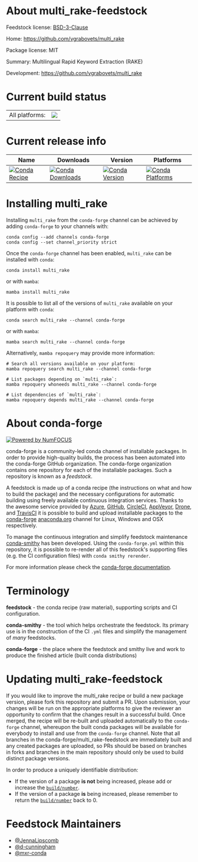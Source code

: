 About multi_rake-feedstock
==========================

Feedstock license: [BSD-3-Clause](https://github.com/conda-forge/multi_rake-feedstock/blob/main/LICENSE.txt)

Home: https://github.com/vgrabovets/multi_rake

Package license: MIT

Summary: Multilingual Rapid Keyword Extraction (RAKE)

Development: https://github.com/vgrabovets/multi_rake

Current build status
====================


<table><tr><td>All platforms:</td>
    <td>
      <a href="https://dev.azure.com/conda-forge/feedstock-builds/_build/latest?definitionId=8992&branchName=main">
        <img src="https://dev.azure.com/conda-forge/feedstock-builds/_apis/build/status/multi_rake-feedstock?branchName=main">
      </a>
    </td>
  </tr>
</table>

Current release info
====================

| Name | Downloads | Version | Platforms |
| --- | --- | --- | --- |
| [![Conda Recipe](https://img.shields.io/badge/recipe-multi_rake-green.svg)](https://anaconda.org/conda-forge/multi_rake) | [![Conda Downloads](https://img.shields.io/conda/dn/conda-forge/multi_rake.svg)](https://anaconda.org/conda-forge/multi_rake) | [![Conda Version](https://img.shields.io/conda/vn/conda-forge/multi_rake.svg)](https://anaconda.org/conda-forge/multi_rake) | [![Conda Platforms](https://img.shields.io/conda/pn/conda-forge/multi_rake.svg)](https://anaconda.org/conda-forge/multi_rake) |

Installing multi_rake
=====================

Installing `multi_rake` from the `conda-forge` channel can be achieved by adding `conda-forge` to your channels with:

```
conda config --add channels conda-forge
conda config --set channel_priority strict
```

Once the `conda-forge` channel has been enabled, `multi_rake` can be installed with `conda`:

```
conda install multi_rake
```

or with `mamba`:

```
mamba install multi_rake
```

It is possible to list all of the versions of `multi_rake` available on your platform with `conda`:

```
conda search multi_rake --channel conda-forge
```

or with `mamba`:

```
mamba search multi_rake --channel conda-forge
```

Alternatively, `mamba repoquery` may provide more information:

```
# Search all versions available on your platform:
mamba repoquery search multi_rake --channel conda-forge

# List packages depending on `multi_rake`:
mamba repoquery whoneeds multi_rake --channel conda-forge

# List dependencies of `multi_rake`:
mamba repoquery depends multi_rake --channel conda-forge
```


About conda-forge
=================

[![Powered by
NumFOCUS](https://img.shields.io/badge/powered%20by-NumFOCUS-orange.svg?style=flat&colorA=E1523D&colorB=007D8A)](https://numfocus.org)

conda-forge is a community-led conda channel of installable packages.
In order to provide high-quality builds, the process has been automated into the
conda-forge GitHub organization. The conda-forge organization contains one repository
for each of the installable packages. Such a repository is known as a *feedstock*.

A feedstock is made up of a conda recipe (the instructions on what and how to build
the package) and the necessary configurations for automatic building using freely
available continuous integration services. Thanks to the awesome service provided by
[Azure](https://azure.microsoft.com/en-us/services/devops/), [GitHub](https://github.com/),
[CircleCI](https://circleci.com/), [AppVeyor](https://www.appveyor.com/),
[Drone](https://cloud.drone.io/welcome), and [TravisCI](https://travis-ci.com/)
it is possible to build and upload installable packages to the
[conda-forge](https://anaconda.org/conda-forge) [anaconda.org](https://anaconda.org/)
channel for Linux, Windows and OSX respectively.

To manage the continuous integration and simplify feedstock maintenance
[conda-smithy](https://github.com/conda-forge/conda-smithy) has been developed.
Using the ``conda-forge.yml`` within this repository, it is possible to re-render all of
this feedstock's supporting files (e.g. the CI configuration files) with ``conda smithy rerender``.

For more information please check the [conda-forge documentation](https://conda-forge.org/docs/).

Terminology
===========

**feedstock** - the conda recipe (raw material), supporting scripts and CI configuration.

**conda-smithy** - the tool which helps orchestrate the feedstock.
                   Its primary use is in the construction of the CI ``.yml`` files
                   and simplify the management of *many* feedstocks.

**conda-forge** - the place where the feedstock and smithy live and work to
                  produce the finished article (built conda distributions)


Updating multi_rake-feedstock
=============================

If you would like to improve the multi_rake recipe or build a new
package version, please fork this repository and submit a PR. Upon submission,
your changes will be run on the appropriate platforms to give the reviewer an
opportunity to confirm that the changes result in a successful build. Once
merged, the recipe will be re-built and uploaded automatically to the
`conda-forge` channel, whereupon the built conda packages will be available for
everybody to install and use from the `conda-forge` channel.
Note that all branches in the conda-forge/multi_rake-feedstock are
immediately built and any created packages are uploaded, so PRs should be based
on branches in forks and branches in the main repository should only be used to
build distinct package versions.

In order to produce a uniquely identifiable distribution:
 * If the version of a package **is not** being increased, please add or increase
   the [``build/number``](https://docs.conda.io/projects/conda-build/en/latest/resources/define-metadata.html#build-number-and-string).
 * If the version of a package **is** being increased, please remember to return
   the [``build/number``](https://docs.conda.io/projects/conda-build/en/latest/resources/define-metadata.html#build-number-and-string)
   back to 0.

Feedstock Maintainers
=====================

* [@JennaLipscomb](https://github.com/JennaLipscomb/)
* [@d-cunningham](https://github.com/d-cunningham/)
* [@mxr-conda](https://github.com/mxr-conda/)

